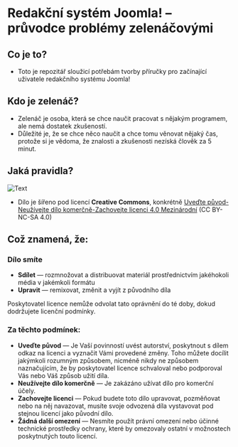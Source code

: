 # Redakční systém Joomla! – průvodce problémy zelenáčovými

## Co je to?

* Toto je repozitář sloužicí potřebám tvorby příručky pro začínající uživatele redakčního systému Joomla!

## Kdo je zelenáč?

* Zelenáč je osoba, která se chce naučit pracovat s nějakým programem, ale nemá dostatek zkušeností.
* Důležité je, že se chce něco naučit a chce tomu věnovat nějaký čas, protože si je vědoma, že znalosti a zkušenosti nezíská člověk za 5 minut.

## Jaká pravidla?
![Text](http://mirrors.creativecommons.org/presskit/buttons/88x31/png/by-nc-sa.png "CC BY-NC-SA 4.0")
* Dílo je šířeno pod licencí __Creative Commons__, konkrétně [Uveďte původ-Neužívejte dílo komerčně-Zachovejte licenci 4.0 Mezinárodní](http://creativecommons.org/licenses/by-nc-sa/4.0/deed.cs) (CC BY-NC-SA 4.0)

## Což znamená, že:

### Dílo smíte

* __Sdílet__ — rozmnožovat a distribuovat materiál prostřednictvím jakéhokoli média v jakémkoli formátu
* __Upravit__ — remixovat, změnit a vyjít z původního díla

Poskytovatel licence nemůže odvolat tato oprávnění do té doby, dokud dodržujete licenční podmínky.

### Za těchto podmínek:

* __Uveďte původ__ — Je Vaší povinností uvést autorství, poskytnout s dílem odkaz na licenci a vyznačit Vámi provedené změny. Toho můžete docílit jakýmkoli rozumným způsobem, nicméně nikdy ne způsobem naznačujícím, že by poskytovatel licence schvaloval nebo podporoval Vás nebo Váš způsob užití díla.
* __Neužívejte dílo komerčně__ — Je zakázáno užívat dílo pro komerční účely.
* __Zachovejte licenci__ — Pokud budete toto dílo upravovat, pozměňovat nebo na něj navazovat, musíte svoje odvozená díla vystavovat pod stejnou licencí jako původní dílo.
* __Žádná další omezení__ — Nesmíte použít právní omezení nebo účinné technické prostředky ochrany, které by omezovaly ostatní v možnostech poskytnutých touto licencí.

